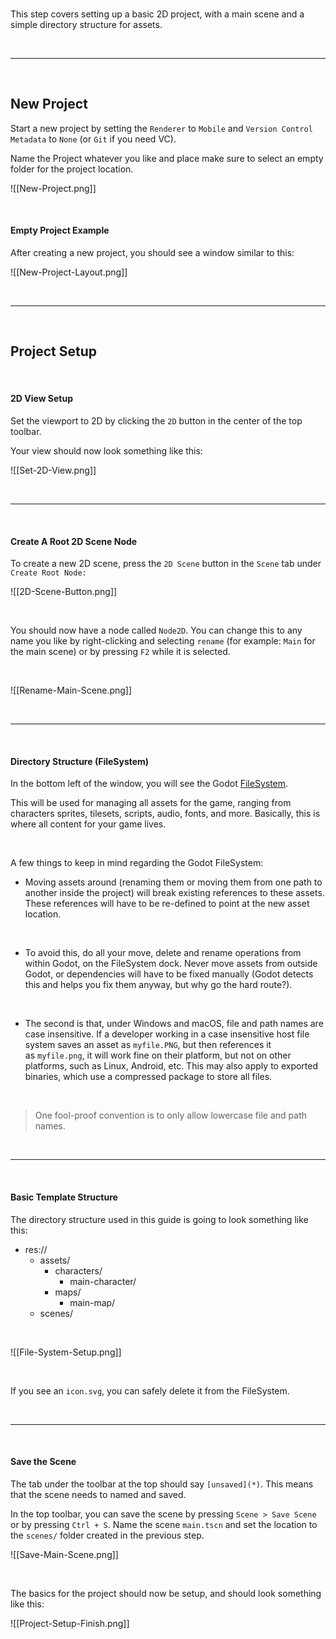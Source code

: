 <br>

This step covers setting up a basic 2D project, with a main scene and a simple directory structure for assets.

<br>

---

<br>

## New Project

Start a new project by setting the `Renderer` to `Mobile` and `Version Control Metadata` to `None` (or `Git` if you need VC).

Name the Project whatever you like and place make sure to select an empty folder for the project location.

![[New-Project.png]]

<br>

#### Empty Project Example

After creating a new project, you should see a window similar to this:

![[New-Project-Layout.png]]

<br>

---

<br>

## Project Setup

<br>

#### 2D View Setup

Set the viewport to 2D by clicking the `2D` button in the center of the top toolbar.

Your view should now look something like this:

![[Set-2D-View.png]]

<br>

---

<br>

#### Create A Root 2D Scene Node

To create a new 2D scene, press the `2D Scene` button in the `Scene` tab under `Create Root Node:`

![[2D-Scene-Button.png]]

<br>

You should now have a node called `Node2D`. You can change this to any name you like by right-clicking and selecting `rename` (for example: `Main` for the main scene) or by pressing `F2` while it is selected.

<br>

![[Rename-Main-Scene.png]]

<br>

---

<br>

#### Directory Structure (FileSystem)

In the bottom left of the window, you will see the Godot [FileSystem](https://docs.godotengine.org/en/stable/tutorials/scripting/filesystem.html). 

This will be used for managing all assets for the game, ranging from characters sprites, tilesets, scripts, audio, fonts, and more. Basically, this is where all content for your game lives.

<br>

A few things to keep in mind regarding the Godot FileSystem:

- Moving assets around (renaming them or moving them from one path to another inside the project) will break existing references to these assets. These references will have to be re-defined to point at the new asset location.

<br>

- To avoid this, do all your move, delete and rename operations from within Godot, on the FileSystem dock. Never move assets from outside Godot, or dependencies will have to be fixed manually (Godot detects this and helps you fix them anyway, but why go the hard route?).

<br>

- The second is that, under Windows and macOS, file and path names are case insensitive. If a developer working in a case insensitive host file system saves an asset as `myfile.PNG`, but then references it as `myfile.png`, it will work fine on their platform, but not on other platforms, such as Linux, Android, etc. This may also apply to exported binaries, which use a compressed package to store all files.

<br>

> One fool-proof convention is to only allow lowercase file and path names.

<br>

---

<br>

#### Basic Template Structure

The directory structure used in this guide is going to look something like this:

- res://
	- assets/
		- characters/
			- main-character/
		- maps/
			- main-map/
	- scenes/

<br>

![[File-System-Setup.png]]

<br>

If you see an `icon.svg`, you can safely delete it from the FileSystem.

<br>

---

<br>

#### Save the Scene

The tab under the toolbar at the top should say `[unsaved](*)`. This means that the scene needs to named and saved.

In the top toolbar, you can save the scene by pressing `Scene > Save Scene` or by pressing `Ctrl + S`. Name the scene `main.tscn` and set the location to the `scenes/` folder created in the previous step.

![[Save-Main-Scene.png]]

<br>

The basics for the project should now be setup, and should look something like this:

![[Project-Setup-Finish.png]]